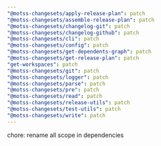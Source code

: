 ```yaml
---
"@motss-changesets/apply-release-plan": patch
"@motss-changesets/assemble-release-plan": patch
"@motss-changesets/changelog-git": patch
"@motss-changesets/changelog-github": patch
"@motss-changesets/cli": patch
"@motss-changesets/config": patch
"@motss-changesets/get-dependents-graph": patch
"@motss-changesets/get-release-plan": patch
"get-workspaces": patch
"@motss-changesets/git": patch
"@motss-changesets/logger": patch
"@motss-changesets/parse": patch
"@motss-changesets/pre": patch
"@motss-changesets/read": patch
"@motss-changesets/release-utils": patch
"@motss-changesets/test-utils": patch
"@motss-changesets/write": patch
---
```


chore: rename all scope in dependencies
